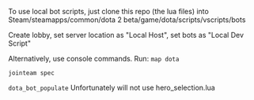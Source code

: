 To use local bot scripts, just clone this repo (the lua files) into Steam/steamapps/common/dota 2 beta/game/dota/scripts/vscripts/bots

Create lobby, set server location as "Local Host", set bots as "Local Dev Script"

Alternatively, use console commands. Run:
`map dota`

`jointeam spec`

`dota_bot_populate`
Unfortunately will not use hero_selection.lua 